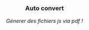 
<h3 align="center">Auto convert</h3>
<p align="center"><i> Génerer des fichiers js via pdf !</i></p>
